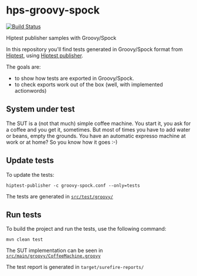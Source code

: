 # hps-groovy-spock
[![Build Status](https://travis-ci.org/manuel-ponce/hps-groovy-spock.svg?branch=master)](https://travis-ci.org/manuel-ponce/hps-groovy-spock)

Hiptest publisher samples with Groovy/Spock

In this repository you'll find tests generated in Groovy/Spock format from [Hiptest](https://hiptest.net), using [Hiptest publisher](https://github.com/hiptest/hiptest-publisher).

The goals are:

 * to show how tests are exported in Groovy/Spock.
 * to check exports work out of the box (well, with implemented actionwords)

System under test
------------------

The SUT is a (not that much) simple coffee machine. You start it, you ask for a coffee and you get it, sometimes. But most of times you have to add water or beans, empty the grounds. You have an automatic expresso machine at work or at home? So you know how it goes :-)

Update tests
-------------


To update the tests:

    hiptest-publisher -c groovy-spock.conf --only=tests

The tests are generated in [``src/test/groovy/``](https://github.com/hiptest/hps-groovy-spock/blob/master/src/test/groovy/)

Run tests
---------


To build the project and run the tests, use the following command:

    mvn clean test

The SUT implementation can be seen in [``src/main/groovy/CoffeeMachine.groovy``](https://github.com/hiptest/hps-groovy-spock/blob/master/src/main/groovy/CoffeeMachine.groovy)

The test report is generated in ```target/surefire-reports/```
